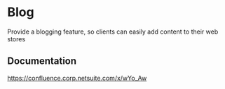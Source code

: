 # Blog
Provide a blogging feature, so clients can easily add content to their web stores

## Documentation

https://confluence.corp.netsuite.com/x/wYo_Aw
